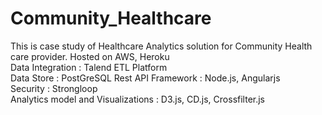 # Community_Healthcare
This is case study of Healthcare Analytics solution for Community Health care provider. 
Hosted on AWS, Heroku \
Data Integration : Talend ETL Platform \
Data Store : PostGreSQL
Rest API Framework : Node.js, Angularjs \
Security :  Strongloop \
Analytics model and Visualizations : D3.js, CD.js, Crossfilter.js
